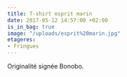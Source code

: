 ```yaml
---
title: T-shirt esprit marin
date: 2017-05-12 14:57:00 +02:00
is_in_bag: true
image: "/uploads/esprit%20marin.jpg"
etageres:
- Fringues
---
```


Originalité signée Bonobo. 